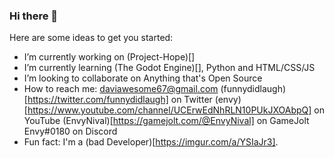 ### Hi there 👋

<!--
**envyniv/envyniv** is a ✨ _special_ ✨ repository because its `README.md` (this file) appears on your GitHub profile.
-->
Here are some ideas to get you started:

- I’m currently working on (Project-Hope)[]
- I’m currently learning (The Godot Engine)[], Python and HTML/CSS/JS
- I’m looking to collaborate on Anything that's Open Source
- How to reach me:
  daviawesome67@gmail.com
  (funnydidlaugh)[https://twitter.com/funnydidlaugh] on Twitter
  (envy)[https://www.youtube.com/channel/UCErwEdNhRLN10PUkJXOAbpQ] on YouTube
  (EnvyNival)[https://gamejolt.com/@EnvyNival] on GameJolt
  Envy#0180 on Discord
- Fun fact: I'm a (bad Developer)[https://imgur.com/a/YSIaJr3].

